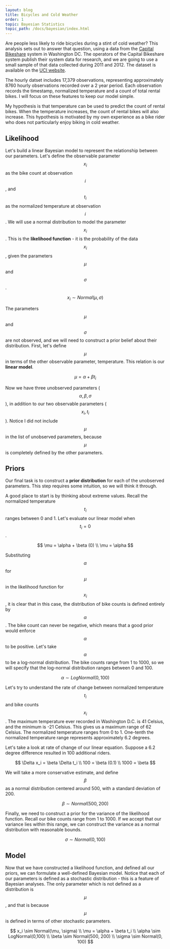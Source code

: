 ```yaml
---
layout: blog
title: Bicycles and Cold Weather
order: 1
topic: Bayesian Statistics
topic_path: /docs/bayesian/index.html
---
```

Are people less likely to ride bicycles during a stint of cold weather? This analysis sets out to answer that question, using a data from the [Capital Bikeshare](https://www.capitalbikeshare.com/system-data) system in Washington DC. The operators of the Capital Bikeshare system publish their system data for research, and we are going to use a small sample of that data collected during 2011 and 2012. The dataset is available on the [UCI website](https://archive.ics.uci.edu/ml/datasets/bike+sharing+dataset).

The hourly datset includes 17,379 observations, representing approximately 8760 hourly observations recorded over a 2 year period. Each observation records the timestamp, normalized temperature and a count of total rental bikes. I will focus on these features to keep our model simple.

My hypothesis is that temperature can be used to predict the count of rental bikes. When the temperature increases, the count of rental bikes will also increase. This hypothesis is motivated by my own experience as a bike rider who does not particularly enjoy biking in cold weather.

## Likelihood
Let's build a linear Bayesian model to represent the relationship between our parameters. Let's define the observable parameter $$ x_i $$ as the bike count at observation $$ i $$, and $$ t_i $$ as the normalized temperature at observation $$ i $$. We will use a normal distribution to model the parameter $$ x_i $$. This is the **likelihood function** - it is the probability of the data $$ x_i $$, given the parameters $$ \mu $$ and $$ \sigma $$. 

$$
x_i \sim Normal(\mu, \sigma)
$$

The parameters $$ \mu $$ and $$ \sigma $$ are not observed, and we will need to construct a prior belief about their distribution. First, let's define $$ \mu $$ in terms of the other observable parameter, temperature. This relation is our **linear model**.

$$
\mu = \alpha + \beta t_i
$$

Now we have three unobserved parameters ($$ \alpha, \beta, \sigma$$), in addition to our two observable parameters ($$ x_i, t_i $$). Notice I did not include $$ \mu $$ in the list of unobserved parameters, because $$ \mu $$ is completely defined by the other parameters.

## Priors
Our final task is to construct a **prior distribution** for each of the unobserved parameters. This step requires some intuition, so we will think it through.

A good place to start is by thinking about extreme values. Recall the normalized temperature $$ t_i $$ ranges between 0 and 1. Let's evaluate our linear model when $$ t_i = 0 $$.

$$
\mu = \alpha + \beta (0)
\\ \mu = \alpha
$$ 

Substituting $$ \alpha $$ for $$ \mu $$ in the likelihood function for $$ x_i $$, it is clear that in this case, the distribution of bike counts is defined entirely by $$ \alpha $$. The bike count can never be negative, which means that a good prior would enforce $$ \alpha $$ to be positive. Let's take $$ \alpha $$ to be a log-normal distribution. The bike counts range from 1 to 1000, so we will specify that the log-normal distribution ranges between 0 and 100.

$$
\alpha \sim LogNormal(0,100)
$$

Let's try to understand the rate of change between normalized temperature $$ t_i $$ and bike counts $$ x_i $$. The maximum temperature ever recorded in Washington D.C. is 41 Celsius, and the minimum is -21 Celsius. This gives us a maximum range of 62 Celsius. The normalized temperature ranges from 0 to 1. One-tenth the normalized temperature range represents approximately 6.2 degrees.

Let's take a look at rate of change of our linear equation. Suppose a 6.2 degree difference resulted in 100 additional riders.

$$
\Delta x_i = \beta \Delta t_i
\\ 100 = \beta (0.1)
\\ 1000 = \beta
$$ 

We will take a more conservative estimate, and define $$ \beta $$ as a normal distribution centered around 500, with a standard deviation of 200.

$$
\beta \sim Normal(500, 200)
$$

Finally, we need to construct a prior for the variance of the likelihood function. Recall our bike counts range from 1 to 1000. If we accept that our variance lies within this range, we can construct the variance as a normal distribution with reasonable bounds.

$$
\sigma \sim Normal(0, 100)
$$


## Model
Now that we have constructed a likelihood function, and defined all our priors, we can formulate a well-defined Bayesian model. Notice that each of our parameters is defined as a stochastic distribution - this is a feature of Bayesian analyses. The only parameter which is not defined as a distribution is $$ \mu $$, and that is because $$ \mu $$ is defined in terms of other stochastic parameters.

$$
x_i \sim Normal(\mu, \sigma)
\\ \mu = \alpha + \beta t_i
\\ \alpha \sim LogNormal(0,100)
\\ \beta \sim Normal(500, 200)
\\ \sigma \sim Normal(0, 100)
$$

